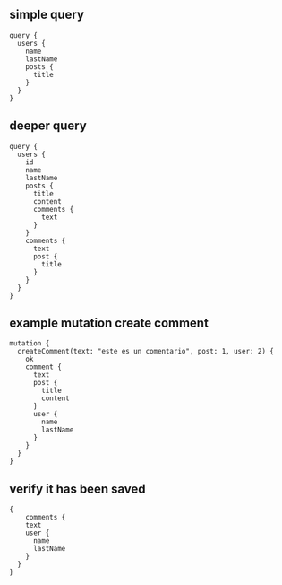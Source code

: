 ## simple query 
```
query {
  users {
    name
    lastName
    posts {
      title
    }
  }
}
```

## deeper query 
```
query {
  users {
    id
    name
    lastName
    posts {
      title
      content
      comments {
        text
      }
    }
    comments {
      text
      post {
        title
      }
    }
  }
}
```

## example mutation create comment
```
mutation {
  createComment(text: "este es un comentario", post: 1, user: 2) {
    ok
    comment {
      text
      post {
        title
        content
      }
      user {
        name
        lastName
      }
    }
  }
}
```

## verify it has been saved
```
{
	comments {
    text
    user {
      name
      lastName
    }
  }
}
```


